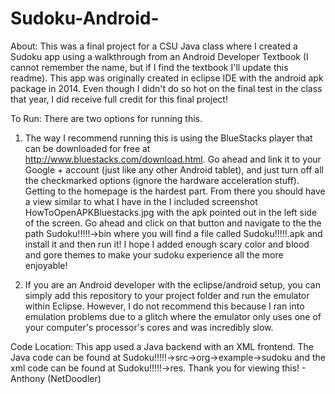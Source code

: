 # Sudoku-Android-

About: This was a final project for a CSU Java class where I created a Sudoku app using a walkthrough from an Android Developer Textbook (I cannot remember the name, but if I find the textbook I'll update this readme).  This app was originally created in eclipse IDE with the android apk package in 2014.  Even though I didn't do so hot on the final test in the class that year, I did receive full credit for this final project!

To Run:  There are two options for running this. 

1. The way I recommend running this is using the BlueStacks player that can be downloaded for free at http://www.bluestacks.com/download.html. Go ahead and link it to your Google + account (just like any other Android tablet), and just turn off all the checkmarked options (ignore the hardware acceleration stuff).  Getting to the homepage is the hardest part. From there you should have a view similar to what I have in the I included screenshot HowToOpenAPKBluestacks.jpg with the apk pointed out in the left side of the screen.  Go ahead and click on that button and navigate to the the path Sudoku!!!!!->bin where you will find a file called Sudoku!!!!!.apk and install it and then run it! I hope I added enough scary color and blood and gore themes to make your sudoku experience all the more enjoyable!


2. If you are an Android developer with the eclipse/android setup, you can simply add this repository to your project folder and run the emulator within Eclipse.  However, I do not recommend this because I ran into emulation problems due to a glitch where the emulator only uses one of your computer's processor's cores and was incredibly slow.

Code Location: This app used a Java backend with an XML frontend. The Java code can be found at Sudoku!!!!!->src->org->example->sudoku and the xml code can be found at Sudoku!!!!!->res.  Thank you for viewing this! - Anthony (NetDoodler)
